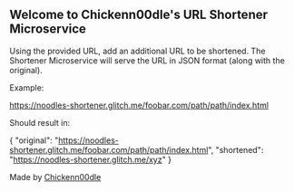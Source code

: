 ## Welcome to Chickenn00dle's URL Shortener Microservice

Using the provided URL, add an additional URL to be shortened. The Shortener Microservice will serve the URL in JSON format (along with the original).

Example:

https://noodles-shortener.glitch.me/foobar.com/path/path/index.html

Should result in:

{ "original": "https://noodles-shortener.glitch.me/foobar.com/path/path/index.html", "shortened": "https://noodles-shortener.glitch.me/xyz" }


Made by [Chickenn00dle](https://twitter.com/ChickenN00dle)
